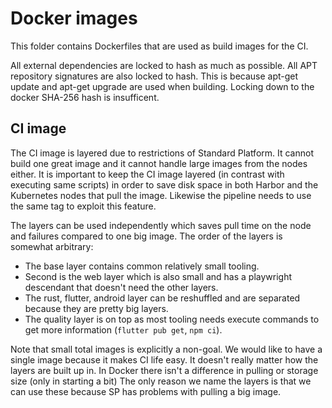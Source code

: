 # Docker images

This folder contains Dockerfiles that are used as build images for the CI.

All external dependencies are locked to hash as much as possible. All APT
repository signatures are also locked to hash. This is because apt-get update
and apt-get upgrade are used when building. Locking down to the docker SHA-256
hash is insufficent.

## CI image

The CI image is layered due to restrictions of Standard Platform. It cannot
build one great image and it cannot handle large images from the nodes either.
It is important to keep the CI image layered (in contrast with executing same
scripts) in order to save disk space in both Harbor and the Kubernetes nodes
that pull the image. Likewise the pipeline needs to use the same tag to exploit
this feature.

The layers can be used independently which saves pull time on the node and
failures compared to one big image. The order of the layers is somewhat
arbitrary:

- The base layer contains common relatively small tooling.
- Second is the web layer which is also small and has a playwright descendant
  that doesn't need the other layers.
- The rust, flutter, android layer can be reshuffled and are separated because
  they are pretty big layers.
- The quality layer is on top as most tooling needs execute commands to get more
  information (`flutter pub get`, `npm ci`).

Note that small total images is explicitly a non-goal. We would like to have a
single image because it makes CI life easy. It doesn't really matter how the
layers are built up in. In Docker there isn't a difference in pulling or storage
size (only in starting a bit) The only reason we name the layers is that we can
use these because SP has problems with pulling a big image.
